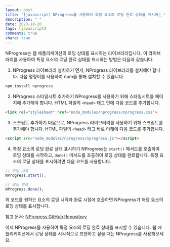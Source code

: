 ```yaml
---
layout: post
title: "[javascript] NProgress를 사용하여 특정 요소의 로딩 완료 상태를 표시하는 방법은?"
description: " "
date: 2023-10-20
tags: [javascript]
comments: true
share: true
---
```


NProgress는 웹 애플리케이션의 로딩 상태를 표시하는 라이브러리입니다. 이 라이브러리를 사용하여 특정 요소의 로딩 완료 상태를 표시하는 방법은 다음과 같습니다.

1. NProgress 라이브러리 설치하기
먼저, NProgress 라이브러리를 설치해야 합니다. 다음 명령어를 사용하여 npm을 통해 설치할 수 있습니다.

```javascript
npm install nprogress
```

2. NProgress 스타일시트 추가하기
NProgress를 사용하기 위해 스타일시트를 페이지에 추가해야 합니다. HTML 파일의 `<head>` 태그 안에 다음 코드를 추가합니다.

```html
<link rel="stylesheet" href="node_modules/nprogress/nprogress.css">
```

3. 스크립트 추가하기
다음으로, NProgress 라이브러리를 사용하기 위해 스크립트를 추가해야 합니다. HTML 파일의 `<head>` 태그 바로 아래에 다음 코드를 추가합니다.

```html
<script src="node_modules/nprogress/nprogress.js"></script>
```

4. 특정 요소의 로딩 완료 상태 표시하기
NProgress는 `start()` 메서드를 호출하여 로딩 상태를 시작하고, `done()` 메서드를 호출하여 로딩 상태를 완료합니다. 특정 요소의 로딩 상태를 표시하려면 다음 코드를 사용합니다.

```javascript
// 로딩 시작
NProgress.start(); 

// 로딩 완료
NProgress.done();
```

위 코드를 원하는 요소의 로딩 시작과 완료 시점에 호출하면 NProgress가 해당 요소의 로딩 상태를 표시합니다.

참고 문서: [NProgress GitHub Repository](https://github.com/rstacruz/nprogress)

이제 NProgress를 사용하여 특정 요소의 로딩 완료 상태를 표시할 수 있습니다. 웹 애플리케이션에서 로딩 상태를 시각적으로 표현하고 싶을 때는 NProgress를 사용해보세요.